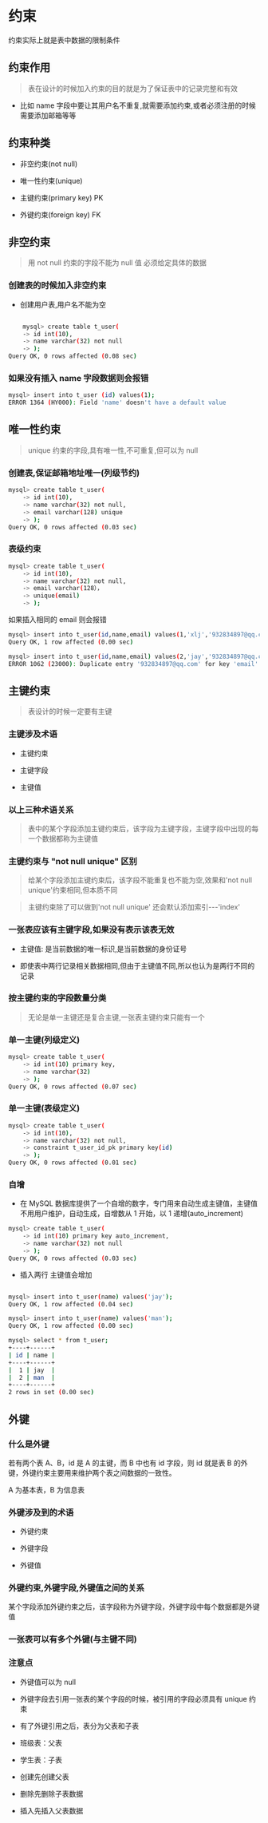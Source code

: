 # 约束

约束实际上就是表中数据的限制条件

## 约束作用

> 表在设计的时候加入约束的目的就是为了保证表中的记录完整和有效

- 比如 name 字段中要让其用户名不重复,就需要添加约束,或者必须注册的时候需要添加邮箱等等

## 约束种类

- 非空约束(not null)

- 唯一性约束(unique)

- 主键约束(primary key) PK

- 外键约束(foreign key) FK

## 非空约束

> 用 not null 约束的字段不能为 null 值 必须给定具体的数据

### 创建表的时候加入非空约束

- 创建用户表,用户名不能为空

```bash

	mysql> create table t_user(
    -> id int(10),
    -> name varchar(32) not null
    -> );
Query OK, 0 rows affected (0.08 sec)

```

### 如果没有插入 name 字段数据则会报错

```bash
mysql> insert into t_user (id) values(1);
ERROR 1364 (HY000): Field 'name' doesn't have a default value

```

## 唯一性约束

> unique 约束的字段,具有唯一性,不可重复,但可以为 null

### 创建表,保证邮箱地址唯一(列级节约)

```bash
mysql> create table t_user(
    -> id int(10),
    -> name varchar(32) not null,
    -> email varchar(128) unique
    -> );
Query OK, 0 rows affected (0.03 sec)

```

### 表级约束

```bash
mysql> create table t_user(
    -> id int(10),
    -> name varchar(32) not null,
    -> email varchar(128），
	-> unique(email)
    -> );
```

如果插入相同的 email 则会报错

```bash
mysql> insert into t_user(id,name,email) values(1,'xlj','932834897@qq.com');
Query OK, 1 row affected (0.00 sec)

mysql> insert into t_user(id,name,email) values(2,'jay','932834897@qq.com');
ERROR 1062 (23000): Duplicate entry '932834897@qq.com' for key 'email'

```

## 主键约束

> 表设计的时候一定要有主键

### 主键涉及术语

- 主键约束

- 主键字段

- 主键值

### 以上三种术语关系

> 表中的某个字段添加主键约束后，该字段为主键字段，主键字段中出现的每一个数据都称为主键值

### 主键约束与 "not null unique" 区别

> 给某个字段添加主键约束后，该字段不能重复也不能为空,效果和'not null unique'约束相同,但本质不同

> 主键约束除了可以做到'not null unique' 还会默认添加索引---'index'

### 一张表应该有主键字段,如果没有表示该表无效

- 主键值: 是当前数据的唯一标识,是当前数据的身份证号

- 即使表中两行记录相关数据相同,但由于主键值不同,所以也认为是两行不同的记录

### 按主键约束的字段数量分类

> 无论是单一主键还是复合主键,一张表主键约束只能有一个

### 单一主键(列级定义)

```bash
mysql> create table t_user(
    -> id int(10) primary key,
    -> name varchar(32)
    -> );
Query OK, 0 rows affected (0.07 sec)

```

### 单一主键(表级定义)

```bash
mysql> create table t_user(
    -> id int(10),
    -> name varchar(32) not null,
    -> constraint t_user_id_pk primary key(id)
    -> );
Query OK, 0 rows affected (0.01 sec)

```

### 自增

- 在 MySQL 数据库提供了一个自增的数字，专门用来自动生成主键值，主键值不用用户维护，自动生成，自增数从 1 开始，以 1 递增(auto_increment)

```bash
mysql> create table t_user(
    -> id int(10) primary key auto_increment,
    -> name varchar(32) not null
    -> );
Query OK, 0 rows affected (0.03 sec)

```

- 插入两行 主键值会增加

```bash

mysql> insert into t_user(name) values('jay');
Query OK, 1 row affected (0.04 sec)

mysql> insert into t_user(name) values('man');
Query OK, 1 row affected (0.00 sec)

mysql> select * from t_user;
+----+------+
| id | name |
+----+------+
|  1 | jay  |
|  2 | man  |
+----+------+
2 rows in set (0.00 sec)

```

## 外键

### 什么是外键

若有两个表 A、B，id 是 A 的主键，而 B 中也有 id 字段，则 id 就是表 B 的外键，外键约束主要用来维护两个表之间数据的一致性。

A 为基本表，B 为信息表

### 外键涉及到的术语

- 外键约束

- 外键字段

- 外键值

### 外键约束,外键字段,外键值之间的关系

某个字段添加外键约束之后，该字段称为外键字段，外键字段中每个数据都是外键值

### 一张表可以有多个外键(与主键不同)

### 注意点

- 外键值可以为 null

- 外键字段去引用一张表的某个字段的时候，被引用的字段必须具有 unique 约束

- 有了外键引用之后，表分为父表和子表

- 班级表：父表

- 学生表：子表

- 创建先创建父表

- 删除先删除子表数据

- 插入先插入父表数据
